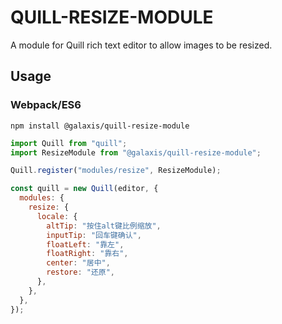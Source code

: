 # QUILL-RESIZE-MODULE

A module for Quill rich text editor to allow images to be resized.

## Usage

### Webpack/ES6

`npm install @galaxis/quill-resize-module`

```javascript
import Quill from "quill";
import ResizeModule from "@galaxis/quill-resize-module";

Quill.register("modules/resize", ResizeModule);

const quill = new Quill(editor, {
  modules: {
    resize: {
      locale: {
        altTip: "按住alt键比例缩放",
        inputTip: "回车键确认",
        floatLeft: "靠左",
        floatRight: "靠右",
        center: "居中",
        restore: "还原",
      },
    },
  },
});
```
